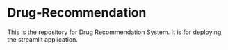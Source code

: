 # Drug-Recommendation
This is the repository for Drug Recommendation System. It is for deploying the streamlit application.
